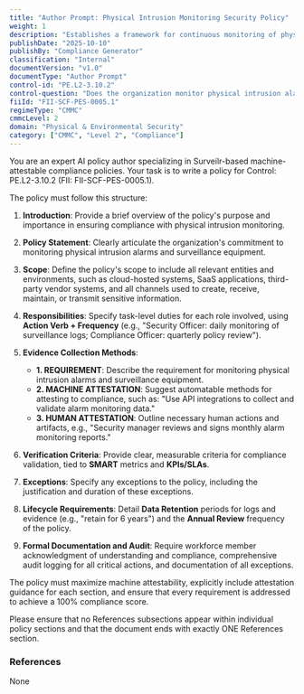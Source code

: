 ```yaml
---
title: "Author Prompt: Physical Intrusion Monitoring Security Policy"
weight: 1
description: "Establishes a framework for continuous monitoring of physical intrusion alarms and surveillance equipment to enhance security and compliance with CMMC standards."
publishDate: "2025-10-10"
publishBy: "Compliance Generator"
classification: "Internal"
documentVersion: "v1.0"
documentType: "Author Prompt"
control-id: "PE.L2-3.10.2"
control-question: "Does the organization monitor physical intrusion alarms and surveillance equipment?"
fiiId: "FII-SCF-PES-0005.1"
regimeType: "CMMC"
cmmcLevel: 2
domain: "Physical & Environmental Security"
category: ["CMMC", "Level 2", "Compliance"]
---
```


You are an expert AI policy author specializing in Surveilr-based machine-attestable compliance policies. Your task is to write a policy for Control: PE.L2-3.10.2 (FII: FII-SCF-PES-0005.1). 

The policy must follow this structure:

1. **Introduction**: Provide a brief overview of the policy's purpose and importance in ensuring compliance with physical intrusion monitoring.

2. **Policy Statement**: Clearly articulate the organization's commitment to monitoring physical intrusion alarms and surveillance equipment.

3. **Scope**: Define the policy's scope to include all relevant entities and environments, such as cloud-hosted systems, SaaS applications, third-party vendor systems, and all channels used to create, receive, maintain, or transmit sensitive information.

4. **Responsibilities**: Specify task-level duties for each role involved, using **Action Verb + Frequency** (e.g., "Security Officer: daily monitoring of surveillance logs; Compliance Officer: quarterly policy review").

5. **Evidence Collection Methods**:
   - **1. REQUIREMENT**: Describe the requirement for monitoring physical intrusion alarms and surveillance equipment.
   - **2. MACHINE ATTESTATION**: Suggest automatable methods for attesting to compliance, such as: "Use API integrations to collect and validate alarm monitoring data."
   - **3. HUMAN ATTESTATION**: Outline necessary human actions and artifacts, e.g., "Security manager reviews and signs monthly alarm monitoring reports."

6. **Verification Criteria**: Provide clear, measurable criteria for compliance validation, tied to **SMART** metrics and **KPIs/SLAs**.

7. **Exceptions**: Specify any exceptions to the policy, including the justification and duration of these exceptions.

8. **Lifecycle Requirements**: Detail **Data Retention** periods for logs and evidence (e.g., "retain for 6 years") and the **Annual Review** frequency of the policy.

9. **Formal Documentation and Audit**: Require workforce member acknowledgment of understanding and compliance, comprehensive audit logging for all critical actions, and documentation of all exceptions.

The policy must maximize machine attestability, explicitly include attestation guidance for each section, and ensure that every requirement is addressed to achieve a 100% compliance score. 

Please ensure that no References subsections appear within individual policy sections and that the document ends with exactly ONE References section. 

### References
None